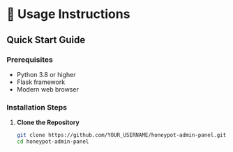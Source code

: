 # 🚀 Usage Instructions

## Quick Start Guide

### Prerequisites
- Python 3.8 or higher
- Flask framework
- Modern web browser

### Installation Steps

1. **Clone the Repository**
   ```bash
   git clone https://github.com/YOUR_USERNAME/honeypot-admin-panel.git
   cd honeypot-admin-panel